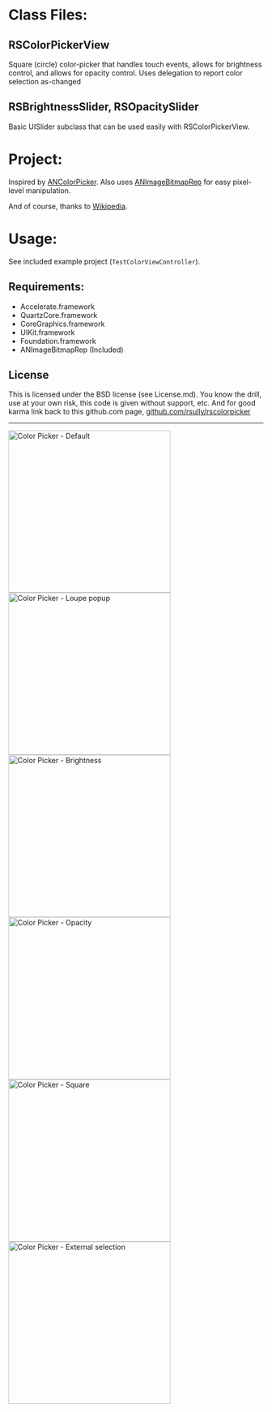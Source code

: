 # Class Files:

## RSColorPickerView

Square (circle) color-picker that handles touch events, allows for brightness control, and allows for opacity control. Uses delegation to report color selection as-changed

## RSBrightnessSlider, RSOpacitySlider

Basic UISlider subclass that can be used easily with RSColorPickerView. 

# Project:

Inspired by [ANColorPicker](https://github.com/unixpickle/ANColorPicker). 
Also uses [ANImageBitmapRep](https://github.com/unixpickle/ANImageBitmapRep) for easy pixel-level manipulation. 

And of course, thanks to [Wikipedia](http://en.wikipedia.org/wiki/HSL_and_HSV).


# Usage:

See included example project (`TestColorViewController`).

## Requirements:

* Accelerate.framework
* QuartzCore.framework
* CoreGraphics.framework
* UIKit.framework
* Foundation.framework
* ANImageBitmapRep (Included)

## License

This is licensed under the BSD license (see License.md). You know the drill, use at your own risk, this code is given without support, etc. And for good karma link back to this github.com page, [github.com/rsully/rscolorpicker](https://github.com/RSully/RSColorPicker)

***

<img alt="Color Picker - Default" src="https://github.com/RSully/RSColorPicker/raw/master/Example01.png" width="320">
<img alt="Color Picker - Loupe popup" src="https://github.com/RSully/RSColorPicker/raw/master/Example02.png" width="320">
<img alt="Color Picker - Brightness" src="https://github.com/RSully/RSColorPicker/raw/master/Example03.png" width="320">
<img alt="Color Picker - Opacity" src="https://github.com/RSully/RSColorPicker/raw/master/Example04.png" width="320">
<img alt="Color Picker - Square" src="https://github.com/RSully/RSColorPicker/raw/master/Example05.png" width="320">
<img alt="Color Picker - External selection" src="https://github.com/RSully/RSColorPicker/raw/master/Example05.png" width="320">
